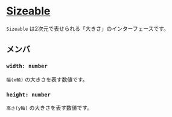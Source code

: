 # [Sizeable](https://github.com/qratch/qratch/blob/master/src/Size/Sizeable.ts)

`Sizeable` は2次元で表せられる「大きさ」のインターフェースです。

## メンバ

### `width: number`

`幅(x軸)` の大きさを表す数値です。

### `height: number`

`高さ(y軸)` の大きさを表す数値です。
